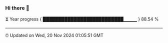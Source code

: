 ### Hi there 👋

⏳ Year progress { ██████████████████████████▁▁▁▁ } 88.54 %

---

⏰ Updated on Wed, 20 Nov 2024 01:05:51 GMT
